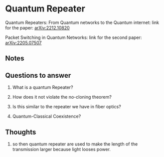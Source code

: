 # Quantum Repeater

Quantum Repeaters: From Quantum networks to the Quantum internet:
link for the paper: [arXiv:2212.10820](https://arxiv.org/abs/2212.10820)


Packet Switching in Quantum Networks:
link for the second paper: [arXiv:2205.07507](https://arxiv.org/pdf/2205.07507)

## Notes



## Questions to answer
1. What is a quantum Repeater?

2. How does it not violate the no-cloning theorem?


3. Is this similar to the repeater we have in fiber optics?

4. Quantum-Classical Coexistence?

## Thoughts
1. so then quantum repeater are used to make the length of the transmission larger because light looses power. 
